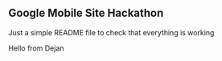 ## Google Mobile Site Hackathon

Just a simple README file to check that everything is working

Hello from Dejan
